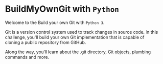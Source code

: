 # BuildMyOwnGit with `Python` 
Welcome to the Build your own Git with `Python 3`.

Git is a version control system used to track changes in source code. 
In this challenge, you'll build your own Git implementation that is capable of cloning a public repository from GitHub.

Along the way, you'll learn about the .git directory, Git objects, plumbing commands and more.
